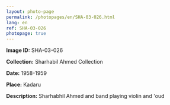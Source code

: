 ```yaml
---
layout: photo-page
permalink: /photopages/en/SHA-03-026.html
lang: en
ref: SHA-03-026
photopage: true
---
```


**Image ID:** SHA-03-026

**Collection:** Sharhabil Ahmed Collection

**Date:** 1958-1959

**Place:** Kadaru

**Description:** Sharhabhil Ahmed and band playing violin and 'oud
